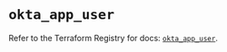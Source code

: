 # `okta_app_user`

Refer to the Terraform Registry for docs: [`okta_app_user`](https://registry.terraform.io/providers/okta/okta/4.15.0/docs/resources/app_user).
